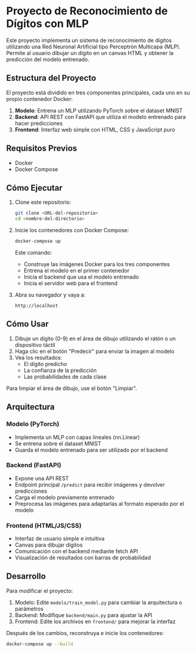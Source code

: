 # Proyecto de Reconocimiento de Dígitos con MLP

Este proyecto implementa un sistema de reconocimiento de dígitos utilizando una Red Neuronal Artificial tipo Perceptrón Multicapa (MLP). Permite al usuario dibujar un dígito en un canvas HTML y obtener la predicción del modelo entrenado.

## Estructura del Proyecto

El proyecto está dividido en tres componentes principales, cada uno en su propio contenedor Docker:

1. **Modelo**: Entrena un MLP utilizando PyTorch sobre el dataset MNIST
2. **Backend**: API REST con FastAPI que utiliza el modelo entrenado para hacer predicciones
3. **Frontend**: Interfaz web simple con HTML, CSS y JavaScript puro

## Requisitos Previos

- Docker
- Docker Compose

## Cómo Ejecutar

1. Clone este repositorio:
   ```bash
   git clone <URL-del-repositorio>
   cd <nombre-del-directorio>
   ```

2. Inicie los contenedores con Docker Compose:
   ```bash
   docker-compose up
   ```

   Este comando:
   - Construye las imágenes Docker para los tres componentes
   - Entrena el modelo en el primer contenedor
   - Inicia el backend que usa el modelo entrenado
   - Inicia el servidor web para el frontend

3. Abra su navegador y vaya a:
   ```
   http://localhost
   ```

## Cómo Usar

1. Dibuje un dígito (0-9) en el área de dibujo utilizando el ratón o un dispositivo táctil
2. Haga clic en el botón "Predecir" para enviar la imagen al modelo
3. Vea los resultados:
   - El dígito predicho
   - La confianza de la predicción
   - Las probabilidades de cada clase

Para limpiar el área de dibujo, use el botón "Limpiar".

## Arquitectura

### Modelo (PyTorch)
- Implementa un MLP con capas lineales (nn.Linear)
- Se entrena sobre el dataset MNIST
- Guarda el modelo entrenado para ser utilizado por el backend

### Backend (FastAPI)
- Expone una API REST
- Endpoint principal `/predict` para recibir imágenes y devolver predicciones
- Carga el modelo previamente entrenado
- Preprocesa las imágenes para adaptarlas al formato esperado por el modelo

### Frontend (HTML/JS/CSS)
- Interfaz de usuario simple e intuitiva
- Canvas para dibujar dígitos
- Comunicación con el backend mediante fetch API
- Visualización de resultados con barras de probabilidad

## Desarrollo

Para modificar el proyecto:

1. Modelo: Edite `modelo/train_model.py` para cambiar la arquitectura o parámetros
2. Backend: Modifique `backend/main.py` para ajustar la API
3. Frontend: Edite los archivos en `frontend/` para mejorar la interfaz

Después de los cambios, reconstruya e inicie los contenedores:
```bash
docker-compose up --build
``` 